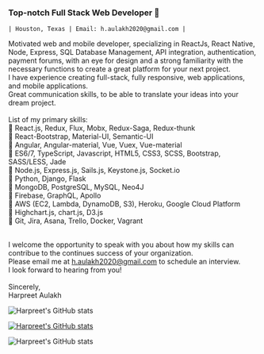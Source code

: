 ### Top-notch Full Stack Web Developer 👋
    | Houston, Texas | Email: h.aulakh2020@gmail.com | 
Motivated web and mobile developer, specializing in ReactJs, React Native, Node, Express, SQL Database Management, API integration, authentication, payment forums, with an eye for design and a strong familiarity with the necessary functions to create a great platform for your next project. </br>I have experience creating full-stack, fully responsive, web applications, and mobile applications.</br> Great communication skills, to be able to translate your ideas into your dream project.
</br>
</br>
List of my primary skills: </br>
🔸 React.js, Redux, Flux, Mobx, Redux-Saga, Redux-thunk</br>
🔸 React-Bootstrap, Material-UI, Semantic-UI</br>
🔸 Angular, Angular-material, Vue, Vuex, Vue-material</br>
🔸 ES6/7, TypeScript, Javascript, HTML5, CSS3, SCSS, Bootstrap, SASS/LESS, Jade</br>
🔸 Node.js, Express.js, Sails.js, Keystone.js, Socket.io</br>
🔸 Python, Django, Flask</br>
🔸 MongoDB, PostgreSQL, MySQL, Neo4J</br>
🔸 Firebase, GraphQL, Apollo</br>
🔸 AWS (EC2, Lambda, DynamoDB, S3), Heroku, Google Cloud Platform</br>
🔸 Highchart.js, chart.js, D3.js</br>
🔸 Git, Jira, Asana, Trello, Docker, Vagrant</br>
</br>

I welcome the opportunity to speak with you about how my skills can contribue to the continues success of your organization.</br>
Please email me at h.aulakh2020@gmail.com to schedule an interview.</br>
I look forward to hearing from you!</br>
</br>
Sincerely,</br>
Harpreet Aulakh

![Harpreet's GitHub stats](https://github-readme-stats.vercel.app/api?username=tuhituhi18&show_icons=true&theme=radical)

[![Harpreet's GitHub stats](https://github-readme-stats.vercel.app/api?username=tuhituhi18)](https://github.com/tuhituhi18/github-readme-stats)

![Harpreet's GitHub stats](https://github-readme-stats.vercel.app/api?username=tuhituhi18&show_icons=true)

